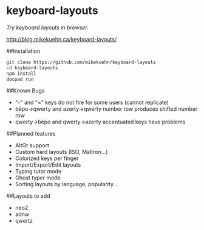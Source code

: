 keyboard-layouts
================

*Try keyboard layouts in browser.*

http://blog.mikekuehn.ca/keyboard-layouts/

##Installation

```bash
git clone https://github.com/mikekuehn/keyboard-layouts
cd keyboard-layouts
npm install
docpad run
```

##Known Bugs

- "-" and "=" keys do not fire for some users (cannot replicate)
- bépo->qwerty and azerty->qwerty number row produces shifted number row
- qwerty->bépo and qwerty->azerty accentuated keys have problems

##Planned features

- AltGr support
- Custom hard layouts (ISO, Maltron...)
- Colorized keys per finger
- Import/Export/Edit layouts
- Typing tutor mode
- Ghost typer mode
- Sorting layouts by language, popularity...

##Layouts to add

- neo2
- adnw
- qwertz
